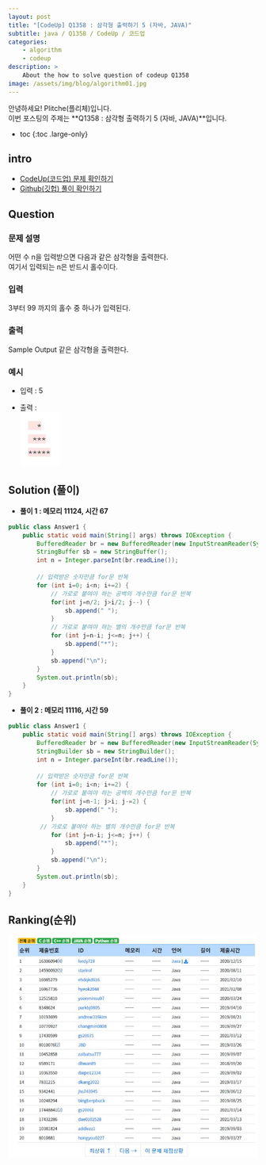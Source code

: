 ```yaml
---
layout: post
title: "[CodeUp] Q1358 : 삼각형 출력하기 5 (자바, JAVA)"
subtitle: java / Q1358 / CodeUp / 코드업
categories:
    - algorithm
    - codeup
description: >
    About the how to solve question of codeup Q1358
image: /assets/img/blog/algorithm01.jpg
---
```


안녕하세요! Plitche(플리체)입니다.  
이번 포스팅의 주제는 **Q1358 : 삼각형 출력하기 5 (자바, JAVA)**입니다.

* toc
{:toc .large-only}

## intro
* [CodeUp(코드업) 문제 확인하기](https://codeup.kr/problem.php?id=1358)  
* [Github(깃헙) 풀이 확인하기](https://github.com/plitche/CodeUp_Solution/tree/master/Q1301~Q1400/Q1358)  

## Question
### 문제 설명
어떤 수 n을 입력받으면 다음과 같은 삼각형을 출력한다.  
여기서 입력되는 n은 반드시 홀수이다.  

### 입력
3부터 99 까지의 홀수 중 하나가 입력된다.  

### 출력
Sample Output 같은 삼각형을 출력한다.  

### 예시
* 입력 : 5  

* 출력 :  
![](/assets/post/codeup/Q1300~Q1399/20210922_01/01.JPG)  

## Solution (풀이)
* **풀이 1 : 메모리 11124, 시간 67**  

```java
public class Answer1 {
	public static void main(String[] args) throws IOException {
        BufferedReader br = new BufferedReader(new InputStreamReader(System.in));
        StringBuffer sb = new StringBuffer();
        int n = Integer.parseInt(br.readLine());

        // 입력받은 숫자만큼 for문 반복
        for (int i=0; i<n; i+=2) {
        	// 가로로 붙여야 하는 공백의 개수만큼 for문 반복
            for(int j=n/2; j>i/2; j--) {
                sb.append(" ");
            }
            // 가로로 붙여야 하는 별의 개수만큼 for문 반복 
            for (int j=n-i; j<=n; j++) {
                sb.append("*");
            }
            sb.append("\n");
        }
        System.out.println(sb);
	}
}
```  
  
* **풀이 2 : 메모리 11116, 시간 59**  

```java
public class Answer1 {
	public static void main(String[] args) throws IOException {
		BufferedReader br = new BufferedReader(new InputStreamReader(System.in));
        StringBuilder sb = new StringBuilder();
        int n = Integer.parseInt(br.readLine());
        
        // 입력받은 숫자만큼 for문 반복
        for (int i=0; i<n; i+=2) {
        	// 가로로 붙여야 하는 공백의 개수만큼 for문 반복
            for(int j=n-1; j>i; j-=2) {
                sb.append(" ");
            }
         // 가로로 붙여야 하는 별의 개수만큼 for문 반복 
            for (int j=n-i; j<=n; j++) {
                sb.append("*");
            }
            sb.append("\n");
        }
        System.out.println(sb);
	}
}
```  

## Ranking(순위)
![](/assets/post/codeup/Q1300~Q1399/20210922_01/02.JPG)  
